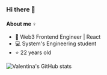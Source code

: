 ### Hi there 👋 
#### About me :female_sign:
- :rocket: Web3 Frontend Engineer | React
- :computer: System's Engineering student
- :star: 22 years old

![Valentina's GitHub stats](https://github-readme-stats.vercel.app/api?username=valebearzotti&count_private=true&show_icons=true&theme=vue-dark&hide=stars)
